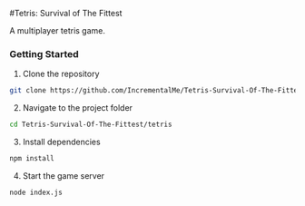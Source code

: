 #Tetris: Survival of The Fittest

A multiplayer tetris game.

### Getting Started

1. Clone the repository 
  ```bash
  git clone https://github.com/IncrementalMe/Tetris-Survival-Of-The-Fittest.git
  ```

2. Navigate to the project folder
  ```bash
  cd Tetris-Survival-Of-The-Fittest/tetris
  ```

3. Install dependencies
  ```bash
  npm install
  ```

4. Start the game server
  ```bash
  node index.js
  ```
